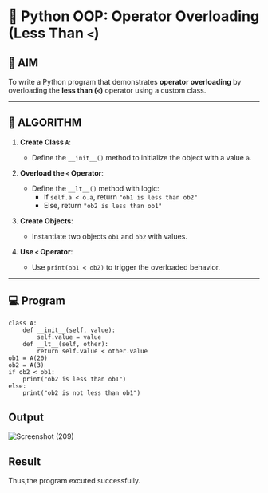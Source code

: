 # 🐍 Python OOP: Operator Overloading (Less Than `<`)

## 🎯 AIM

To write a Python program that demonstrates **operator overloading** by overloading the **less than (`<`)** operator using a custom class.

---

## 🧠 ALGORITHM

1. **Create Class `A`**:
   - Define the `__init__()` method to initialize the object with a value `a`.

2. **Overload the `<` Operator**:
   - Define the `__lt__()` method with logic:
     - If `self.a < o.a`, return `"ob1 is less than ob2"`
     - Else, return `"ob2 is less than ob1"`

3. **Create Objects**:
   - Instantiate two objects `ob1` and `ob2` with values.

4. **Use `<` Operator**:
   - Use `print(ob1 < ob2)` to trigger the overloaded behavior.

---

## 💻 Program
```
class A:
    def __init__(self, value):
        self.value = value
    def __lt__(self, other):
        return self.value < other.value
ob1 = A(20)
ob2 = A(3)
if ob2 < ob1:
    print("ob2 is less than ob1")
else:
    print("ob2 is not less than ob1")
```
## Output
![Screenshot (209)](https://github.com/user-attachments/assets/a5d238d3-ac70-49d7-bb0b-32d906407637)

## Result
Thus,the program excuted successfully.
